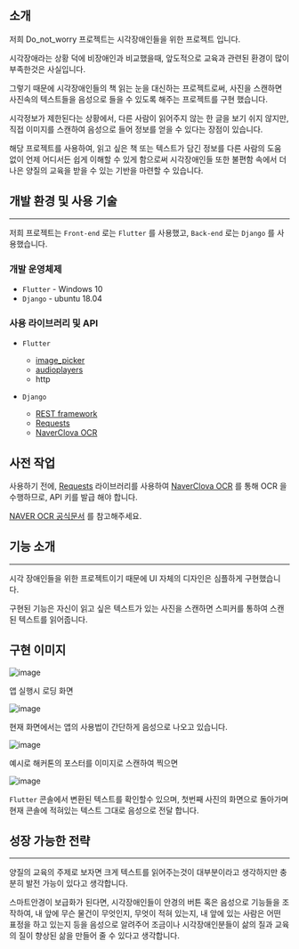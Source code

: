 ## 소개

저희 Do_not_worry 프로젝트는 시각장애인들을 위한 프로젝트 입니다.

 시각장애라는 상황 덕에 비장애인과 비교했을때, 앞도적으로 교육과 관련된 환경이 많이 부족한것은 사실입니다.
 
 그렇기 때문에 시각장애인들의 책 읽는 눈을 대신하는 프로젝트로써, 사진을 스캔하면 사진속의 텍스트들을 음성으로 들을 수 있도록 해주는 프로젝트를 구현 했습니다.
 
  시각정보가 제한된다는 상황에서, 다른 사람이 읽어주지 않는 한 글을 보기 쉬지 않지만,  직접 이미지를 스캔하여 음성으로 들어 정보를 얻을 수 있다는 장점이 있습니다.
  
  해당 프로젝트를 사용하여, 읽고 싶은 책 또는 텍스트가 담긴 정보를  다른 사람의 도움 없이 언제 어디서든 쉽게 이해할 수 있게 함으로써 시각장애인들 또한 불편함 속에서 더 나은 양질의 교육을 받을 수 있는 기반을 마련할 수 있습니다.


## 개발 환경 및 사용 기술
-------------------
저희 프로젝트는 `Front-end` 로는 `Flutter` 를 사용했고, `Back-end` 로는 `Django` 를 사용했습니다.

### 개발 운영체제

- `Flutter` - Windows 10
- `Django` - ubuntu 18.04
  
### 사용 라이브러리 및 API

- `Flutter` 

  * [image_picker](https://pub.dev/packages/image_picker)
  * [audioplayers](https://pub.dev/packages/audioplayers)
  * http


- `Django`
  
  * [REST framework](https://www.django-rest-framework.org/)
  * [Requests](https://docs.python-requests.org/en/latest/)
  * [NaverClova OCR](https://www.ncloud.com/product/aiService/ocr)

  
## 사전 작업

사용하기 전에, [Requests](https://docs.python-requests.org/en/latest/) 라이브러리를 사용하여 [NaverClova OCR](https://www.ncloud.com/product/aiService/ocr) 를 통해 OCR 을 수행하므로, API 키를 발급 해야 합니다.

[NAVER OCR 공식문서](https://guide.ncloud-docs.com/docs/ko/ocr-ocr-1-1) 를 참고해주세요.



## 기능 소개
-------------------
시각 장애인들을 위한 프로젝트이기 때문에 UI 자체의 디자인은 심플하게 구현했습니다.

구현된 기능은 자신이 읽고 싶은 텍스트가 있는 사진을 스캔하면 스피커를 통하여 스캔된 텍스트를 읽어줍니다.


구현 이미지
-------------------
![image](https://user-images.githubusercontent.com/81365408/152623074-bdf6b4d7-fbcf-4fcd-baa4-264665b9a645.png)

앱 실행시 로딩 화면

![image](https://user-images.githubusercontent.com/81365408/152622085-7938211f-26c7-47f8-8926-bb94434dfaff.png)

현재 화면에서는 앱의 사용법이 간단하게 음성으로 나오고 있습니다.

![image](https://user-images.githubusercontent.com/81365408/152622064-217ff48d-6b82-434a-8535-97f9362ed03f.png)

예시로 해커톤의 포스터를 이미지로 스캔하여 찍으면

![image](https://user-images.githubusercontent.com/81365408/152622188-223963d3-7aa8-432d-9f4a-0927ea5334e5.png)

`Flutter` 콘솔에서 변환된 텍스트를 확인할수 있으며, 첫번째 사진의 화면으로 돌아가며 현재 콘솔에 적혀있는 텍스트 그대로 음성으로 전달 합니다. 


## 성장 가능한 전략
-------------------
양질의 교육의 주제로 보자면 크게 텍스트를 읽어주는것이 대부분이라고 생각하지만 충분히 발전 가능이 있다고 생각합니다.

스마트안경이 보급화가 된다면, 시각장애인들이 안경의 버튼 혹은 음성으로 기능들을 조작하여, 내 앞에 무슨 물건이 무엇인지, 무엇이 적혀 있는지, 내 앞에 있는 사람은 어떤 표정을 하고 있는지 등을 음성으로 알려주어 조금이나 시각장애인분들이 삶의 질과 교육의 질이 향상된 삶을 만들어 줄 수 있다고 생각합니다.

